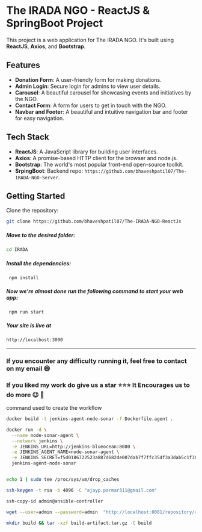 # The IRADA NGO - ReactJS & SpringBoot Project

This project is a web application for The IRADA NGO. It's built using **ReactJS**, **Axios**, and **Bootstrap**.

## Features

- **Donation Form**: A user-friendly form for making donations.
- **Admin Login**: Secure login for admins to view user details.
- **Carousel**: A beautiful carousel for showcasing events and initiatives by the NGO.
- **Contact Form**: A form for users to get in touch with the NGO.
- **Navbar and Footer**: A beautiful and intuitive navigation bar and footer for easy navigation.

## Tech Stack

- **ReactJS**: A JavaScript library for building user interfaces.
- **Axios**: A promise-based HTTP client for the browser and node.js.
- **Bootstrap**: The world's most popular front-end open-source toolkit.
- **SrpingBoot**: Backend repo: `https://github.com/bhaveshpatil07/The-IRADA-NGO-Server`.

## Getting Started

Clone the repository:

```bash
git clone https://github.com/bhaveshpatil07/The-IRADA-NGO-ReactJs
```

##### Move to the desired folder:

```bash
cd IRADA
```

##### Install the dependencies:

```
 npm install
```

##### Now we're almost done run the following command to start your web app:

```
 npm run start
```

##### Your site is live at

```bash
http://localhost:3000
```

---

### If you encounter any difficulty running it, feel free to contact on my email :smile:

### If you liked my work do give us a star :star::star::star: It Encourages us to do more :wink: :dizzy:

command used to create the workflow

```bash
docker build -t jenkins-agent-node-sonar -f Dockerfile.agent .

docker run -d \
  --name node-sonar-agent \
  --network jenkins \
  -e JENKINS_URL=http://jenkins-blueocean:8080 \
  -e JENKINS_AGENT_NAME=node-sonar-agent \
  -e JENKINS_SECRET=f5d0186722523a887d682de007dab7f7ffc354f3a3dab5c1f309988eb62d0935 \
  jenkins-agent-node-sonar


echo 1 | sudo tee /proc/sys/vm/drop_caches

ssh-keygen -t rsa -b 4096 -C "ajayp.parmar311@gmail.com"

ssh-copy-id admin@ansible-controller

wget --user=admin --password=admin  "http://localhost:8081/repository/react-artifacts/build-artifact.tar.gz"

mkdir build && tar -xzf build-artifact.tar.gz -C build
```
